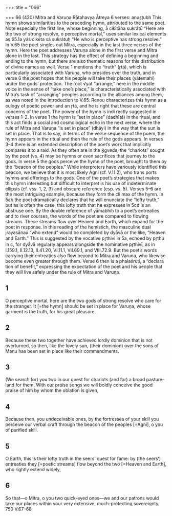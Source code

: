 +++
title = "066"

+++
66 (420)
Mitra and Varuṇa
Rātahavya Ātreya
6 verses: anuṣṭubh
This hymn shows similarities to the preceding hymn, attributed to the same poet.  Note especially the first line, whose beginning, ā́ cikitāna sukrátū “Here are the two  of strong resolve, o perceptive mortal,” uses similar lexical elements as 65.1a yáś cikéta sá sukrátuḥ “He who is perceptive has strong resolve.” In V.65 the poet singles  out Mitra, especially in the last three verses of the hymn. Here the poet addresses  Varuṇa alone in the first verse and Mitra alone in the last. This strategy has the  effect of defining a beginning and ending to the hymn, but there are also thematic  reasons for this distribution of divine names as well. Verse 1 mentions the “truth”  (r̥tá), which is particularly associated with Varuṇa, who presides over the truth, and  in verse 6 the poet hopes that his people will take their places (yátemahi) under the  gods’ protection. The root √yat “arrange,” here in the middle voice in the sense of  “take one’s place,” is characteristically associated with Mitra’s task of “arranging”  peoples according to the alliances among them, as was noted in the introduction  to V.65.
Renou characterizes this hymn as a eulogy of poetic power and an r̥tá, and he  is right that these are central concerns of the poet. The power of the hymn is indi rectly suggested in verses 1–2. In verse 1 the hymn is “set in place” (dadhītá) in the  ritual, and this act finds a social and cosmological echo in the next verse, where the  rule of Mitra and Varuṇa “is set in place” (dhāyi) in the way that the sun is set in  place. That is to say, in terms of the verse sequence of the poem, the hymn appears  in the ritual and then the rule of the gods appears. In verses 3–4 there is an extended  description of the poet’s work that implicitly compares it to a raid. As they often  are in the R̥gveda, the “chariots” sought by the poet (vs. 4) may be hymns or even  sacrifices that journey to the gods. In verse 5 the gods perceive the hymn of the poet,  brought to them by the “beacon of the peoples.” While interpreters have variously identified this beacon, we believe that it is most likely Agni (cf. V.11.2), who trans ports hymns and offerings to the gods.
One of the poet’s strategies that makes this hymn interesting but difficult to  interpret is his use of indeterminate ellipsis (cf. vss. 1, 2, 3) and obscure reference  (esp. vs. 5). Verses 5–6 are the most intriguing example, because they form the cli max of the hymn. In 5ab the poet dramatically declares that he will enunciate the  “lofty truth,” but as is often the case, this lofty truth that he expresses in 5cd is an  abstruse one. By the double reference of yā́mabhiḥ to a poet’s entreaties and to river  courses, the words of the poet are compared to flowing streams. These streams flow  over Heaven and Earth, which expand for the poet in response. In this reading of  the hemistich, the masculine dual jrayasānaú “who extend” would be completed  by dyā́vā or the like, “Heaven and Earth.” This is suggested by the vocative pr̥thivi
in 5a, echoed by pr̥thú in c, for dyā́vā regularly appears alongside the nominative  pr̥thivī́, as in I.159.1, II.12.13, II.41.20, VI.11.1, VII.69.1, and VIII.72.9. But the  poet’s words carrying their entreaties also flow beyond to Mitra and Varuṇa, who  likewise become even greater through them. Verse 6 then is a phalaśruti, a “declara
tion of benefit,” expressing the expectation of the poet and his people that they will  live safely under the rule of Mitra and Varuṇa.
## 1
O perceptive mortal, here are the two gods of strong resolve who care for  the stranger.
It [=the hymn] should be set in place for Varuṇa, whose garment is the  truth, for his great pleasure.
## 2
Because these two together have achieved lordly dominion that is not  overturned,
so then, like the lovely sun, (their dominion) over the sons of Manu has  been set in place like their commandments.
## 3
(We search for) you two in our quest for chariots (and for) a broad  pasture-land for them.
With our praise songs we will boldly conceive the good praise of him by  whom the oblation is given,
## 4
Because then, you undeceivable ones, by the fortresses of your skill you perceive our verbal craft through the beacon of the peoples [=Agni],  o you of purified skill.
## 5
O Earth, this is their lofty truth in the seers’ quest for fame:
by (the seers’) entreaties they [=poetic streams] flow beyond the two  [=Heaven and Earth], who rightly extend widely,
## 6
So that—o Mitra, o you two quick-eyed ones—we and our patrons would take our places within your very extensive, much-protecting
sovereignty.
750 V.67–68